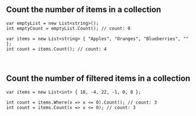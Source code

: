 Count the number of items in a collection
------

```
var emptyList = new List<string>();
int emptyCount = emptyList.Count(); // count: 0

var items = new List<string> { "Apples", "Oranges", "Blueberries", "" };
int count = items.Count(); // count: 4
```
<br />

Count the number of filtered items in a collection
------

```
var items = new List<int> { 18, -4, 22, -1, 0, 8 };

int count = items.Where(x => x <= 0).Count(); // count: 3
int count = items.Count(x => x <= 0); // count: 3
```
<br />

